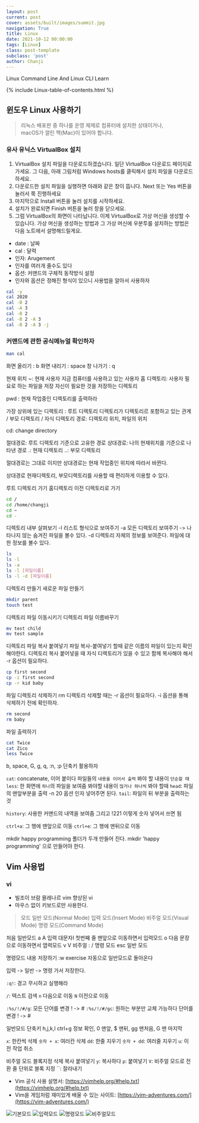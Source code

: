 ```yaml
---
layout: post
current: post
cover: assets/built/images/summit.jpg
navigation: True
title: Linux
date: 2021-10-12 00:00:00
tags: [Linux]
class: post-template
subclass: 'post'
author: Chanji
---
```


Linux Command Line And Linux CLI Learn


{% include Linux-table-of-contents.html %}

## 윈도우 Linux 사용하기

> 리눅스 배포판 중 하나를 운영 체제로 컴퓨터에 설치한 상태이거나,  
> macOS가 깔린 맥(Mac)이 있어야 합니다.

### 유사 유닉스 VirtualBox 설치

1. VirtualBox 설치 파일을 다운로드하겠습니다. 일단 VirtualBox 다운로드 페이지로 가세요. 그 다음, 아래 그림처럼 Windows hosts를 클릭해서 설치 파일을 다운로드하세요.
2. 다운로드한 설치 파일을 실행하면 아래와 같은 창이 뜹니다. Next 또는 Yes 버튼을 눌러서 쭉 진행하세요
3. 마지막으로 Install 버튼을 눌러 설치를 시작하세요.
4. 설치가 완료되면 Finish 버튼을 눌러 창을 닫으세요.
5. 그럼 VirtualBox의 화면이 나타납니다. 이제 VirtualBox로 가상 머신을 생성할 수 있습니다. 가상 머신을 생성하는 방법과 그 가상 머신에 우분투를 설치하는 방법은 다음 노트에서 설명해드릴게요.


- date : 날짜
- cal : 달력
- 인자: Arugement
- 인자를 여러개 줄수도 있다
- 옵션: 커맨드의 구체적 동작방식 설정
- 인자와 옵션은 정해진 형식이 있으니 사용법을 알아서 사용하자

~~~bash
cal -y
cal 2020
cal -B 2
cal -A 3
cal -B 2
cal -B 2 -A 3
cal -B 2 -A 3 -j
~~~

### 커맨드에 관한 공식메뉴얼 확인하자

~~~bash
man cal
~~~

화면 올리기 : b
화면 내리기 : space
창 나가기 : q

현재 위치
~: 현재 사용자 지금 컴퓨터를 사용하고 있는 사용자
홈 디렉토리: 사용자 필요로 하는 파일을 저장 자신이 필요한 것을 저장하는 디렉토리

pwd : 현재 작업중인 디렉토리를 출력하라

가장 상위에 있는 디렉토리 : 루트 디렉토리
디렉토리가 디렉토리르 포함하고 있는 관계 / 부모 디렉토리 / 자식 디렉토리
경로: 디렉토리 위치, 파일의 위치

cd: change directory

절대경로: 루트 디렉토리 기준으로 고유한 경로 
상대경로: 나의 현재위치를 기준으로 나타낸 경로
.: 현재 디렉토리
..: 부모 디렉토리

절대경로는 그대로 이지만 상대경로는 현재 작업중인 위치에 따라서 바뀐다.

상대경로 현재디렉토리, 부모디렉토리를 사용할 때 편리하게 이용할 수 있다.

루트 디렉토리 가기
홈디렉토리
이전 디렉토리로 가기

~~~bash
cd /
cd /home/changji
cd ~
cd -
~~~

디렉토리 내부 살펴보기
-l 리스트 형식으로 보여주기
-a 모든 디렉토리 보여주기 -> 나타나지 않는 숨겨진 파일을 볼수 있다.
-d 디렉토리 자체의 정보를 보여준다.
파일에 대한 정보를 볼수 있다.

~~~bash
ls
ls -l
ls -a
ls -l [파일이름]
ls -l -d [파일이름]
~~~

디렉토리 만들기
새로운 파일 만들기

~~~bash
mkdir parent
touch test
~~~

디렉토리 파일 이동시키기
디렉토리 파일 이름바꾸기

~~~bash
mv test child
mv test sample
~~~

디렉토리 파일 복사 붙여넣기
파일 복사-붙여넣기 할때 같은 이름의 파일이 있는지 확인해야한다.
디렉토리 복사 붙어넣을 때 자식 디렉토리가 있을 수 있고 함께 복사해야 해서 -r 옵션이 필요하다.

~~~bash
cp first second
cp -i first second
cp -r kid baby
~~~

파일 디렉토리 삭제하기 rm
디렉토리 삭제할 때는 -r 옵션이 필요하다.
-i 옵션을 통해 삭제하기 전에 확인하자.

~~~bash
rm second
rm baby
~~~

파일 출력하기

~~~bash
cat Twice
cat Zico
less Twice
~~~
b, space, G, g, q, :n, :p 단축키 활용하자

`cat`: concatenate, 이어 붙이다 파일들의 `내용을 이어서 출력` 봐야 할 내용이 `단순할 때`
`less`: 한 화면에 `하나`의 파일을 보여줌 봐야할 내용이 `많거나 하나씩` 봐야 할때
`head`: 파일의 맨앞부분을 출력 -n 20 옵션 인자 넣어주면 된다.
`tail`: 파일의 뒤 부분을 출력하는 것


`history`: 사용한 커맨드의 내역을 보여줌 그리고 !221 이렇게 숫자 넣어서 쓰면 됨

`ctrl+a`: 그 행에 맨앞으로 이동
`ctrl+e`: 그 행에 맨뒤으로 이동

mkdir happy programming 폴더가 두개 만들어 진다.
mkdir 'happy programming' 으로 만들어야 한다.

## Vim 사용법

### vi
- 빌조이 브람 믈레나르 vim 향상된 vi
- 마우스 없이 키보드로만 사용한다.
  
> 모드
  > 일반 모드(Normal Mode) 
  > 입력 모드(Insert Mode)
  > 비주얼 모드(Visual Mode)
  > 명령 모드(Command Mode)

  처음 일반모드
  a A 입력 
  대문자I 첫번째 줄 맨앞으로 이동하면서 입력모드
  o 다음 문장으로 이동하면서 엽력모드
  v V 비주얼
  : / 명령 모드
  esc 일반 모드

  명령모드 내용 저장하기
  :w exercise 자동으로 일반모드로 돌아온다

  입력 -> 일반 -> 명령 가서 저장한다.

  `:q!`: 경고 무시하고 실행해라

  `/`: 텍스트 검색 `n` 다음으로 이동 `N` 이전으로 이동

  `:%s/!/#/g`: 모든 단어를 변경 ! -> #
  `:%s/!/#/gc`: 원하는 부분만 교체 가능하다 단어를 변경 ! -> #

  일반모드 단축키 h,j,k,l ctrl+g 정보 확인, 0 맨앞, $ 맨뒤, gg 맨처음, G 맨 마지막

  `x`: 한칸씩 삭제
  `숫자 + x`: 여러칸 삭제
  `dd`: 한줄 지우기
  `숫자 + dd`: 여러줄 지우기
  `u`: 이전 작업 취소



  비주얼 모드 블록지정 삭제 복사 붙여넣기
  `y`: 복사하다
  `p`: 붙여넣기
  `V`: 비주얼 모드로 전환 줄 단위로 블록 지정
  ``: 잘라내기

  - Vim 공식 사용 설명서: [https://vimhelp.org/#help.txt](https://vimhelp.org/#help.txt)
  - Vim을 게임처럼 재미있게 배울 수 있는 사이트: [https://vim-adventures.com/](https://vim-adventures.com/)

![기본모드](/assets\built\images\vim_normal.PNG)
![입력모드](/assets\built\images\vim_insert.PNG)
![명령모드](/assets\built\images\vim_command.PNG)
![비주얼모드](/assets\built\images\vim_visual.PNG)







